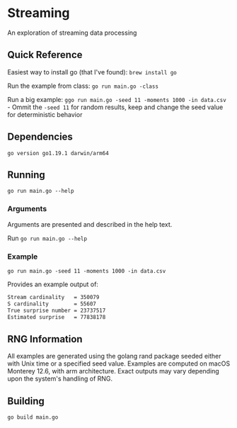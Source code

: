 # Streaming

An exploration of streaming data processing

## Quick Reference

Easiest way to install go (that I've found): `brew install go`

Run the example from class: `go run main.go -class`

Run a big example: `ggo run main.go -seed 11 -moments 1000 -in data.csv `
    - Ommit the `-seed 11` for random results, keep and change the seed value for deterministic behavior

## Dependencies

`go version go1.19.1 darwin/arm64`

## Running

`go run main.go --help`

### Arguments

Arguments are presented and described in the help text.

Run `go run main.go --help`

### Example

`go run main.go -seed 11 -moments 1000 -in data.csv `

Provides an example output of:

```bash
Stream cardinality   = 350079
S cardinality        = 55607
True surprise number = 23737517
Estimated surprise   = 77838178
```

## RNG Information

All examples are generated using the golang rand package seeded either with Unix time or a specified seed value. Examples are computed on macOS Monterey 12.6, with arm architecture. Exact outputs may vary depending upon the system's handling of RNG.

## Building

`go build main.go`